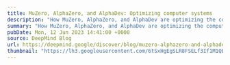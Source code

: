```yaml
---
title: MuZero, AlphaZero, and AlphaDev: Optimizing computer systems
description: "How MuZero, AlphaZero, and AlphaDev are optimizing the computing ecosystem that powers our world of devices."
summary: "How MuZero, AlphaZero, and AlphaDev are optimizing the computing ecosystem that powers our world of devices."
pubDate: Mon, 12 Jun 2023 14:41:00 +0000
source: DeepMind Blog
url: https://deepmind.google/discover/blog/muzero-alphazero-and-alphadev-optimizing-computer-systems/
thumbnail: "https://lh3.googleusercontent.com/6tSxHgEgSLR8FSELf3If1M1QBbXTtpsfH6w2ocuruWGnFDTdogbyNA8sHOyKpFYCja4hT7fGCVwl2xyI9biVB1bFNcnTxvYptuVdcT0XHMjn-TzG=w1200-h630-n-nu"
---
```


